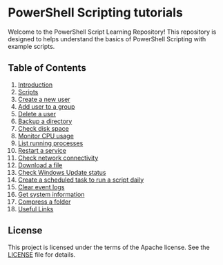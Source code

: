 # PowerShell Scripting tutorials

Welcome to the PowerShell Script Learning Repository! This repository is designed to helps understand the basics of PowerShell Scripting with example scripts.

## Table of Contents
1. [Introduction](./intro.md)
2. [Scripts](./)
  1. [Create a new user](./Scripts/create-user.md)
  2. [Add user to a group](./Scripts/add-user-to-group.md)
  3. [Delete a user](./Scripts/delete-user.md)
  4. [Backup a directory](./Scripts/backup.md)
  5. [Check disk space](./Scripts/diskspace.md)
  6. [Monitor CPU usage](./Scripts/cpu.md)
  7. [List running processes](./Scripts/processes.md)
  8. [Restart a service](./Scripts/restart-service.md)
  9. [Check network connectivity](./Scripts/network.md)
  10. [Download a file](./Scripts/download-file.md)
  11. [Check Windows Update status](./Scripts/update.md)
  12. [Create a scheduled task to run a script daily](./Scripts/scheduled-task.md)
  13. [Clear event logs](./Scripts/event-logs.md)
  14. [Get system information](./Scripts/sys-info.md)
  15. [Compress a folder](./Scripts/compress-folder.md)
3. [Useful Links](./)

## License
This project is licensed under the terms of the Apache license. See the [LICENSE](./LICENSE) file for details.
